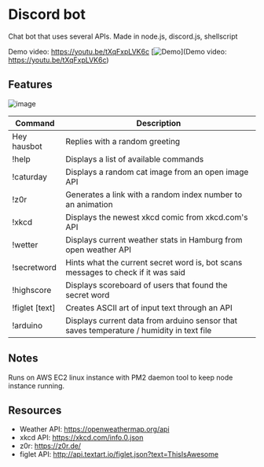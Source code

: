 # Discord bot  

Chat bot that uses several APIs. Made in node.js, discord.js, shellscript

Demo video: https://youtu.be/tXqFxpLVK6c
[![Demo]([https://i.postimg.cc/xdB0kcFv/preview2.jpg](https://i.postimg.cc/SRPD78rM/Screenshot-1021.png))](Demo video: https://youtu.be/tXqFxpLVK6c)  

Features
---------

![image](https://i.postimg.cc/BvZ89mM4/commands.png) 



Command  | Description
------------- | -------------
Hey hausbot  | Replies with a random greeting
!help  | Displays a list of available commands
!caturday | Displays a random cat image from an open image API
!z0r | Generates a link with a random index number to an animation
!xkcd | Displays the newest xkcd comic from xkcd.com's API
!wetter | Displays current weather stats in Hamburg from open weather API
!secretword | Hints what the current secret word is, bot scans messages to check if it was said
!highscore | Displays scoreboard of users that found the secret word
!figlet [text] | Creates ASCII art of input text through an API
!arduino | Displays current data from arduino sensor that saves temperature / humidity in text file

Notes
--------
Runs on AWS EC2 linux instance with PM2 daemon tool to keep node instance running. 

Resources
---------

* Weather API: https://openweathermap.org/api
* xkcd API: https://xkcd.com/info.0.json
* z0r: https://z0r.de/
* figlet API: http://api.textart.io/figlet.json?text=ThisIsAwesome

